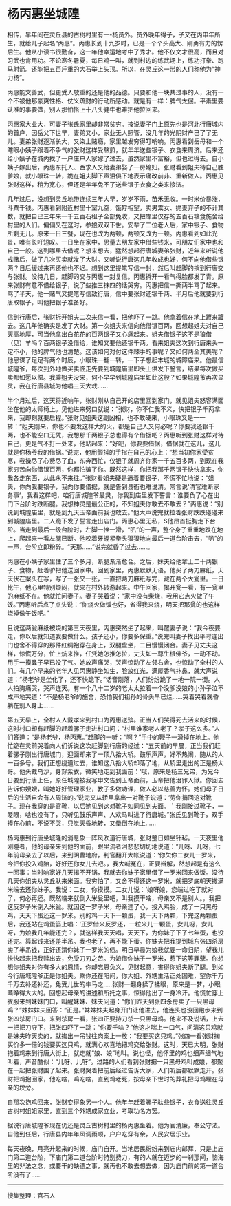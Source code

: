 # 杨丙惠坐城隍

相传，早年间在灵丘县的古树村里有一-杨员外。员外晚年得子，子又在丙申年所生，就给儿子起名“丙惠”。丙惠长到十九岁时，已是一个个头高大、刚勇有力的愣后生。他从小读书很勤奋，这一年他幸运地考中了秀才。他不仅文才很高，而且对习武也肯用功。不论寒冬暑夏，每日鸡一叫，就到村边的练武场上，练功打拳、跑马射箭。还能把五百斤重的大石举上头顶。所以，在灵丘这一带的人们称他为“神力杨”。

丙惠能文善武，但更受人敬重的还是他的品德。只要和他一块共过事的人，没有一个不被他那豪爽性格、仗义疏财的行动所感动。就是有一样：脾气太倔。平素里要认准的事要做，别人那怕搭上十八头健牛也难把他拉回来。

丙惠家大业大，可妻子张氏家里却非常贫穷。按说妻子门上原先也是河北行唐城内的首户，因岳父下世早，妻弟又小，家业无人照管，没几年的光阴财产已了了无儿。妻弟张财逐渐长大，又染上赌瘾，家里越发穷得叮哨响。丙惠看到岳母和一个瞎眼小姨子跟着不争气的张财这样受熬煎，就年年送些银子、衣食来周济。后来还给小姨子在城内找了一户庄户人家嫁了过去，虽然家里不富裕，但也过得去。自小姨子嫁出后，丙惠东托人、西求人又给妻弟娶了一房媳妇。张财看到姐夫待自己胜爹娘，就小眼珠一转，跪在姐夫脚下声泪俱下地表示痛改前非、重新做人。丙惠见张财这样，稍为宽心，但还是年年免不了送些银子衣食之类来接济。

几年过后，没想到灵丘地带连续三年大早，岁岁不雨，苗禾无收。一时米价暴涨，斗粟千钱。丙惠看到附近村里十室九空，饿殍相望，卖男鬻女、抛妻弃子的不计其数，就把自已三年来一千五百石租子全部免收，又把库里仅存的五百石粮食施舍给村里的人们。偏偏又在这时，参娘双双下世。安辈了二位老人后，家中银子、食物所剩无儿。原来一日三餐，现在也改为两顿，两顿又改为一顿。丙惠看到如此光景，唯有长吁短叹。一日坐在家中，思量去朋友家中借些钱米，可朋友们家中也和自己一般。这到哪里去借呢？想来想去，猛然想起行唐城妻弟张财，近年来听说他戒赌后，做了几次买卖就发了大财。又听说行唐这几年收成也好，何不向他借些银两？日后缓过来再还他也不迟。想到这里提笔写信一封，然后叫赶脚的捎到行唐交与张财。没待几日，赶脚的交与丙惠一封复信。丙惠拆开一看气得脸都发了青。原来张财有意不借给银子，说了些推三抹四的话哭穷。丙惠把信一撕两半骂了起来。骂了半天，他一赌气又提笔写信致行唐，信中要张财还银千两、半月后他就要到行唐取银子，叫他把银子准备好。

信到行唐后，张财拆开姐夫二次来信一看，把他吓了一跳。他拿着信在地上踱来踱去。这几年他确实是发了大财。第一次姐夫来信向他借银百两，回想起姐夫对自己天高地厚，可当他拿出白花花的百两银子又心痛起来。姐夫借银子这不是狼借（见）羊吗？百两银子没借给，谁知又要他还银千两。看来姐夫这次到行唐来头一定不小，他的脾气他也清楚。这该如何对付这件棘手的事呢？又如何两全其美呢？他思谋了足足有两个时辰，小眼珠一翻一转，一下子想起本城的城障庙来。他最信城隍爷，每次到外地做买卖临走先要到城隍庙里即头上供发下誓言，结果每次做买卖都如愿以偿。我乘姐夫没来，何不早早到城隍庙里如此这般？如果城隍爷再次显灵，我在行唐县城为他唱三天大戏......

半个月过后，这天将近响午，张财刚从自己开的店里回到家门，就见姐夫怒容满面坐在他的太师椅上。见他进来劈口就说：“张财，你不仁我不义，快把银子千两拿来，我即刻就要启程。”张财见姐夫这副凶相，也不敢硬来，小眼珠又是一一转：“姐夫刚来，你也不要发这样大的火，都是自己人又何必呢？你要我还银千两，也不能空口无凭，我想那千两银子总也得有个借据吧？丙惠听到张财这样对待自己，更是气不打一处来，他站起来：“好吧，你要要借据，借据就在这儿，这儿就是你杨爷我的借据。”说完，他用颤抖的手指在自己的心上：“想当初你家受贫寒，我操尽了心费尽了血，东奔西忙，仅银子就周齐你家一千五百多两，到现在我家穷苦向你借银百两，你都怕骗了你。既然这样，你把我那千两银子快快拿来，你我各走东西，从此永不来往。”张财看姐夫硬是逼着要银子，不慌不忙地说：“姐夫，你向我要银子，我向你要借据，就是告到县衙也难说清。常言说‘清官难断家务事’，我看这样吧，咱行唐城隍爷最灵，你我到庙里发下誓言：谁要负了心在出门下台阶时跌断腿。我想神灵是最公正的，不知姐夫你敢去不敢去？”丙惠说：“别说到城隍庙里，就是到九天玉帝面前我也敢去。”他大声说完就拉着张财跌跌碰碰来到城隍庙里。二人跪下发了誓言走出庙门。丙惠心里无私，S他昂首挺胸走下台阶。当走到最后一级台阶时，左脚一挫一滑，“叭”的一声，整个身子重重地跌在地上，爬起来一看左腿已断。他咬着牙握紧拳头狠狠地向最后一道台阶击去，“叭”的一声，台阶立即粉碎。“天那......”说完就昏了过去......。

丙惠在小姨子家里住了三个多月，断腿渐渐愈合。之后，妹夫给他拿上二十两银子、食物，赶着驴把他送回家中。回到家里，丙惠默默无语。他买了两刀麻纸，天天伏在案头在写，写了一张又一张，一直把两刀麻纸写完，藏在两个大瓮里。一日比午，他心里特别烦闷，就来在村外转游起来。中午回家，揭开瓮一看，有一瓮里的麻纸不在。他就忙问妻子。妻子哭着说：“家中没有柴烧，我用它点火做了午饭。”丙惠听后点了点头说：“你烧火做饭也好，省得我来烧，明天把那瓮的也这样烧掉做午饭吧。”

且说这两瓮麻纸被烧的第三天夜里，丙惠突然坐了起来，叫醒妻子说：“我今夜要走，你以后就知道我要做什么。孩子还小，你要多保重。”说完叫妻子找出平时连出门也舍不得穿的那件红绸袍穿在身上，双腿盘坐，二目慢慢闭合。妻子见丈夫这样，惊慌万分，忙上炕来推，任凭她怎推怎拉，丈夫如一尊生根佛爷，一动不动。用手一摸鼻子早已没了气。她放声痛哭，哭声惊动了左邻右舍，也惊动了全村的人们。有几个早来的老年人见丙惠静坐如生，脸放红光，满屋香气扑鼻，就大声说道：“杨老爷是坐化了，还不快跪下。”话音刚落，人们纷纷跪了一地一院一街。人人拍胸痛哭，哭声连天。有一个八十二岁的老太太拉着一个没爹没娘的小孙子泣不成声地哭道：“不是杨老爷的施舍，恐怕我们祖孙的骨头早已烂......哭着哭着就昏躺在别人身上......

第五天早上，全村人人戴孝来到村口为丙惠送殡。正当人们哭得死去活来的时候，这时村口却有赶脚的赶着骡子走进村口问：“村里谁家老人老了？孝子这么多。”人们答道：“是杨老爷，杨丙惠。”赶脚的一听：“啊？”手中的鞭子一滑掉在地上。他忙跪在灵前哭着向人们诉说这次赶脚到行唐的经过：“五天前的早晨，正当我们赶着骡子刚出行唐城门，迎面却来了一顶八抬大轿。鼓乐声声，好不热闹，随从的人一百多号。我们正想绕道过去，谁知这八抬大轿却落了地，从轿里走出的正是杨大哥。他头戴乌沙，身穿紫衣，微笑地走到我面前：‘哦，原来是杨三兄弟，为兄今日要到行唐上任，原任城隍被我写申文告到玉帝面前，玉帝把他治罪入狱。你回去告诉你嫂嫂，叫她好好管理家业，教子多做功课，做人必以慈善为怀。她们母子日后的生活自会有人周济的。’说完又从轿里拿出一对靴子说道：‘劳你捎回这对靴子。现在我穿的是官靴，以后她见到这对靴子如同见到夫面。＇我刚接过靴子，一眨眼，啥也没有了，只听见鼓乐声声、人欢马叫进了行唐城。”张氏见到靴子，双手捧在心前，不说不哭，只觉天昏地转，又晕倒在地上......

杨丙惠到行唐坐城隆的消息象一阵风吹道行唐城，张财整日如坐针毡。一天夜里他刚睡者，他的母亲来到他的面前，眼里流者泪悲悲切切地说道：“儿呀、儿呀，七年前母亲去了以后，来到阴曹地府，判官翻开大帐说道：‘你欠你二女儿一罗米，今把你投入鸡胎，好好还你女儿去吧。，我大喊冤在，正要辩解，然想起是有这么一回事：当时响家好几天揭不开锅，我就去你妹子家里借了一罗米回来做饭。没待几天你姐夫从灵丘驮来米面。我穷怕了，又舍不得还这一罗米，就把罗底朝天撒满米端去还你妹子。我说：二女，你摸摸。二女儿说：‘娘呀娘，您端过吃了就对了，何必再还。既然端来就倒入米瓮里吧，叫我摸干啥，母亲又不是别人。，我把这反罗子米倒入米瓮。就因这一罗子米，母亲违了心，投入鸡胎，成了一只黑母鸡，天天下蛋还这一罗米。别的鸡一天下一颗蛋，我一天下两颗，下完这两颗蛋后，我还站在鸡蛋篓上唱：‘正罗借米反罗还，一粒米儿一颗蛋，女儿呀，女儿呀，为娘我几年能还完？，就这样我天天唱，天天下，为你妹子下了七年蛋，也没还完。算起钱来还差半吊。我也老了，再不能下蛋。你妹夫把我提到城东张四杀房卖了半吊钱，正好还清你妹子一罗米的债。明日早晨为娘我就要一命归阴，望我儿快快起来把我赎出去，免受刀刃之苦。为娘借你妹子一罗米，惹下这等罪孽。你想想你姐夫对你有多大的恩情，你却忘恩负义，见财起意，害得你姐夫断了腿。到如今行唐城隍爷正是你姐夫。乘你还在阳间，你大姐、外甥生活正处困难，望你千万千万去补还补还，免受儿世的牛马之.....张财一翻身揉了揉眼，原来是一梦，小眼睛睁得大大的。回想起母亲的讲述和所托之事，惊得他出了一身冷汗。他慌忙穿上衣服来到妹妹门口，叫醒妹妹、妹夫问道：“你们昨天到张四杀房卖了一只黑母鸡？”妹妹妹夫回答：“正是。”妹妹妹夫起身开门让他进去，他连头也没回跑步来到张四杀房门口。来到杀房一看，张四正要持刀杀一只黑母鸡。他来不及说话，上去一把把刀夺下，把张四吓了一跳：“你要千啥？”他这才喘上一口气，问清这只鸡就是妹夫昨天卖的，就掏出一吊钱往肉案上一放：“我要买这只鸡。”张四一看张财掏买价多一倍的钱要买这只鸡，就满心欢喜地把鸡交给张财。这时，天已大明，张财抱着鸡来到行唐大街上，就走就“娘、娘”地叫。说也怪，他怀里的鸡也细声细气地叫着，声音酷似：“儿呀、儿呀”。过路的人们看到张财把一只黑母鸡叫成娘，都聚在一起把张财围了起来。张财哭着把前后经过告诉大家，人们听后都默默走开。张财把鸡抱回家，他吃啥，鸡吃啥，直到鸡老死，按母亲下世时的葬礼把母鸡埋在母亲的坟旁。

自那次抱鸡回来，张财变得象另一个人。他年年赶着骡子驮些银子，衣食送往灵丘古树村姐姐家里，直到三个外甥成家立业，考取功名方罢。

据说行唐城隍爷现在仍还是灵丘古树村里的杨丙惠坐着。他为官清廉，奉公守法。自他到任后，行唐县内年年风调雨顺，户户吃穿有余，人民安居乐业。

每天夜晚，月亮升起来的时候，庙门自开。当地居民纷纷来到庙内邮拜，只是上庙门第二道台阶，下庙门第二道台阶时特别费力，有的人就在迈步的一刹那间，脑海里的非法之念，或要干的缺德之事，就再也不敢去想去做，因为庙门前的第一道台阶没有了......

---

搜集整理：官石人